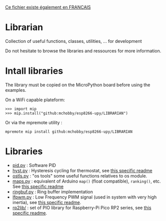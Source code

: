 [Ce fichier existe également en FRANCAIS](readme.md)

# Librarian

Collection of useful functions, classes, utilities, ... for development

Do not hesitate to browse the libraries and ressources for more information.

# Intall libraries

The library must be copied on the MicroPython board before using the examples.

On a WiFi capable plateform:

```
>>> import mip
>>> mip.install("github:mchobby/esp8266-upy/LIBRARIAN")
```

Or via the mpremote utility :

```
mpremote mip install github:mchobby/esp8266-upy/LIBRARIAN
```

# Libraries

* [pid.py](lib/pid.py) : Software PID
* [hyst.py](lib/hyst.py) : Hysteresis cycling for thermostat, see [this specific readme](hyst_readme.md)
* [ostls.py](lib/ostls.py) : "os tools" some useful functions relatives to os module.
* [maps.py](lib/maps.py) : equivalent of Arduino `map()` (float compatible), `ranking()`, etc. See [this specific readme](maps_readme.md)
* [ringbuf.py](lib/ringbuf.py) : Ring buffer implementation
* [lfpwm.py](lib/lfpwm.py) : Low Frequency PWM signal (used in system with very high inertia), see [this specific readme](lfpwm_readme.md).
* [rp2lib/](rp2lib/) : set of PIO library for Raspberry-Pi Pico RP2 series, see [this specific readme](rp2lib_readme.md).
